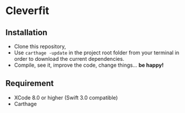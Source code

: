 # Cleverfit
## Installation
- Clone this repository,
- Use `carthage -update` in the project root folder from your terminal in order to download the current dependencies.
- Compile, see it, improve the code, change things... **be happy!**

## Requirement
 - XCode 8.0 or higher (Swift 3.0 compatible)
 - Carthage
